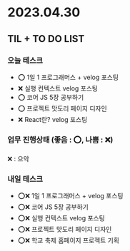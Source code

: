 # 2023.04.30

## TIL + TO DO LIST

### 오늘 테스크

- ⭕ 1일 1 프로그래머스 + velog 포스팅
- ❌ 실행 컨텍스트 velog 포스팅
- ⭕ 코어 JS 5장 공부하기
- ⭕ 프로젝트 맛도리 페이지 디자인
- ❌ React란? velog 포스팅

### 업무 진행상태 (좋음 : ⭕, 나쁨 : ❌)

❌ : 으악

### 내일 테스크

- ⭕❌ 1일 1 프로그래머스 + velog 포스팅
- ⭕❌ 코어 JS 5장 공부하기
- ⭕❌ 실행 컨텍스트 velog 포스팅
- ⭕❌ 프로젝트 맛도리 페이지 디자인
- ⭕❌ 학교 축제 홈페이지 프로젝트 기획
